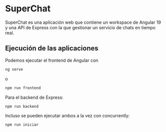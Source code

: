 # SuperChat

SuperChat es una aplicación web que contiene un workspace de Angular 19 y una API de Express con la que gestionar un servicio de chats en tiempo real.

## Ejecución de las aplicaciones

Podemos ejecutar el frontend de Angular con

```bash
ng serve
```

o

```bash
npm run frontend
```

Para el backend de Express:

```bash
npm run backend
```

Incluso se pueden ejecutar ambos a la vez con concurrently:

```bash
npm run iniciar
```